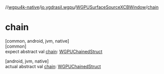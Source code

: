 //[wgpu4k-native](../../../index.md)/[io.ygdrasil.wgpu](../index.md)/[WGPUSurfaceSourceXCBWindow](index.md)/[chain](chain.md)

# chain

[common, android, jvm, native]\
[common]\
expect abstract val [chain](chain.md): [WGPUChainedStruct](../-w-g-p-u-chained-struct/index.md)

[android, jvm, native]\
actual abstract val [chain](chain.md): [WGPUChainedStruct](../-w-g-p-u-chained-struct/index.md)